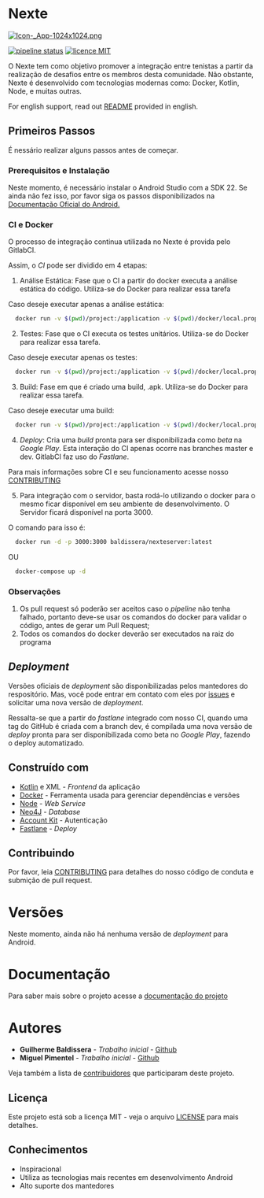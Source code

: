 # Nexte

[![Icon-_App-1024x1024.png](https://s14.postimg.org/6zkzknic1/Icon-_App-1024x1024.png)](https://postimg.org/image/gww0dppxp/)

[![pipeline status](https://gitlab.com/Baldissera/2018.1_Nexte/badges/dev/pipeline.svg)](https://gitlab.com/Baldissera/2018.1_Nexte/commits/dev)
[![licence MIT](https://img.shields.io/badge/License-MIT-green.svg)](https://github.com/fga-gpp-mds/2018.1_Nexte/blob/dev/LICENSE)

O Nexte tem como objetivo promover a integração entre tenistas a partir da realização de desafios entre os membros desta comunidade. Não obstante, Nexte é desenvolvido com tecnologias modernas como: Docker, Kotlin, Node, e muitas outras.

For english support, read out [README](https://github.com/fga-gpp-mds/2018.1_Nexte/blob/dev/Docs/EPS/READMEen.MD) provided in english.

## Primeiros Passos

É nessário realizar alguns passos antes de começar.

### Prerequisitos e Instalação

Neste momento, é necessário instalar o Android Studio com a SDK 22. Se ainda não fez isso, por favor siga os passos disponibilizados na 
[Documentação Oficial do Android.](https://developer.android.com/studio/index.html)

### CI e Docker

O processo de integração continua utilizada no Nexte é provida pelo GitlabCI. 

Assim, o *CI* pode ser dividido em 4 etapas:

1. Análise Estática: Fase que o CI a partir do docker executa a análise estática do código. Utiliza-se do Docker para realizar essa tarefa

Caso deseje executar apenas a análise estática:

```bash
  docker run -v $(pwd)/project:/application -v $(pwd)/docker/local.properties:/application/local.properties baldissera/android-container:2.1 /bin/bash "/static_analysis.sh"
```
    
2. Testes: Fase que o CI executa os testes unitários. Utiliza-se do Docker para realizar essa tarefa.

Caso deseje executar apenas os testes:

```bash
  docker run -v $(pwd)/project:/application -v $(pwd)/docker/local.properties:/application/local.properties baldissera/android-container:2.1 /bin/bash "/test.sh"
```

3. Build: Fase em que é criado uma build, .apk. Utiliza-se do Docker para realizar essa tarefa.

Caso deseje executar uma build:

```bash
  docker run -v $(pwd)/project:/application -v $(pwd)/docker/local.properties:/application/local.properties baldissera/android-container:2.1 /bin/bash "/build.sh"
```

4. *Deploy*: Cria uma *build* pronta para ser disponibilizada como *beta* na *Google Play*. Esta interação do CI apenas ocorre nas branches master e dev. GitlabCI faz uso do *Fastlane*.


Para mais informações sobre CI e seu funcionamento acesse nosso [CONTRIBUTING](https://github.com/fga-gpp-mds/2018.1_Nexte/blob/dev/.github/CONTRIBUTING.md)

5. Para integração com o servidor, basta rodá-lo utilizando o docker para o mesmo ficar disponível em seu ambiente de desenvolvimento. O Servidor ficará disponível na porta 3000.

O comando para isso é:

```bash
  docker run -d -p 3000:3000 baldissera/nexteserver:latest
```
OU
```bash
  docker-compose up -d
```

### **Observações**

1. Os pull request só poderão ser aceitos caso o *pipeline*  não tenha falhado, portanto deve-se usar os comandos do docker para validar o código, antes de gerar um Pull Request;
2. Todos os comandos do docker deverão ser executados na raiz do programa

## *Deployment*

Versões oficiais de *deployment* são disponibilizadas pelos mantedores do respositório. Mas, você pode entrar em contato com eles por [issues](https://github.com/fga-gpp-mds/2018.1_Nexte/issues) e solicitar uma nova versão de *deployment*.

Ressalta-se que a partir do *fastlane* integrado com nosso CI, quando uma tag do GitHub é criada com a branch dev, é compilada uma nova versão de *deploy* pronta para ser disponibilizada como beta no *Google Play*, fazendo o deploy automatizado.


## Construído com

* [Kotlin](https://kotlinlang.org/) e XML - *Frontend* da aplicação
* [Docker](https://www.docker.com/) - Ferramenta usada para gerenciar dependências e versões
* [Node](https://nodejs.org/en/) - *Web Service*
* [Neo4J](https://neo4j.com) - *Database*
* [Account Kit](https://developers.facebook.com/docs/accountkit/android?locale=pt_BR) - Autenticação
* [Fastlane](https://docs.fastlane.tools) - *Deploy*

## Contribuindo

Por favor, leia [CONTRIBUTING](https://github.com/fga-gpp-mds/2018.1_Nexte/blob/dev/.github/CONTRIBUTING.md) para detalhes do nosso código de conduta e submição de pull request.

# Versões 

Neste momento, ainda não há nenhuma versão de *deployment* para Android.

# Documentação

Para saber mais sobre o projeto acesse a [documentação do projeto](https://fga-gpp-mds.github.io/2018.1_Nexte/)

# Autores

* **Guilherme Baldissera** - *Trabalho inicial* - [Github](https://github.com/guibaldissera)
* **Miguel Pimentel** - *Trabalho inicial* - [Github](https://github.com/miguelpimentel)

Veja também a lista de  [contribuidores](https://github.com/fga-gpp-mds/2018.1_Nexte/graphs/contributors) que participaram deste projeto.

## Licença

Este projeto está sob a licença MIT - veja o arquivo [LICENSE](https://github.com/fga-gpp-mds/2018.1_Nexte/blob/dev/LICENSE) para mais detalhes.

## Conhecimentos

* Inspiracional
* Utiliza as tecnologias mais recentes em desenvolvimento Android
* Alto suporte dos mantedores



